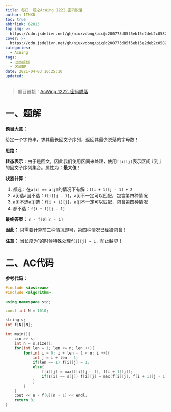 ```yaml
---
title: 每日一题之AcWing 1222.密码脱落
author: ITNXD
toc: true
abbrlink: 62813
top_img: >-
  https://cdn.jsdelivr.net/gh/niuxvdong/pic@c200773d85f5eb15e2deb2c05823538e4c5f2fe8/2021/03/21/2efbc4cb93b487fd05b4faaa113a1b7d.png
cover: >-
  https://cdn.jsdelivr.net/gh/niuxvdong/pic@c200773d85f5eb15e2deb2c05823538e4c5f2fe8/2021/03/21/2efbc4cb93b487fd05b4faaa113a1b7d.png
categories:
  - AcWing
tags:
  - 动态规划
  - 区间DP
date: 2021-04-03 10:25:10
updated:
---
```






> 题目链接：[AcWing 1222. 密码脱落](https://www.acwing.com/problem/content/1224/)





# 一、题解



**题目大意：**

给定一个字符串，求其最长回文子序列，返回其最少脱落的字母数！



**思路：**



**转态表示**：由于是回文，因此我们使用区间来处理，使用`f[i][j]`表示区间 i 到 j 的回文子序列集合。属性为：**最大值**！

**状态计算**：

1. 都选：在`a[i] == a[j]`的情况下有解：`f[i + 1][j - 1] + 2`
2. a[i]选a[j]不选：`f[i][j - 1]`，a[i]不一定可以匹配，包含第四种情况
3. a[i]不选a[j]选：`f[i + 1][j]`，a[j]不一定可以匹配，包含第四种情况
4. 都不选：`f[i + 1][j - 1]`

**最终答案：** `n - f[0][n - 1]`



**因此：** 只需要计算前三种情况即可，第四种情况已经被包含！



**注意：** 当长度为1的时候特殊处理`f[i][j] = 1`，防止越界！











# 二、AC代码

**参考代码：**



```c++
#include <iostream>
#include <algorithm>

using namespace std;

const int N = 1010;

string s;
int f[N][N];

int main(){
    cin >> s;
    int n = s.size();
    for(int len = 1; len <= n; len ++){
        for(int i = 0; i + len - 1 < n; i ++){
            int j = i + len - 1;
            if(len == 1) f[i][j] = 1;
            else{
                f[i][j] = max(f[i][j - 1], f[i + 1][j]);
                if(s[i] == s[j]) f[i][j] = max(f[i][j], f[i + 1][j - 1] + 2);
            }
        }
    }
    cout << n - f[0][n - 1] << endl;
    return 0;
}
```

